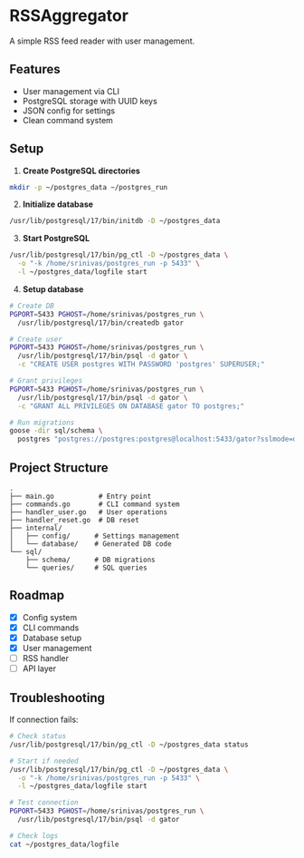 # RSSAggregator

A simple RSS feed reader with user management.

## Features

- User management via CLI
- PostgreSQL storage with UUID keys
- JSON config for settings
- Clean command system

## Setup

1. **Create PostgreSQL directories**
```bash
mkdir -p ~/postgres_data ~/postgres_run
```

2. **Initialize database**
```bash
/usr/lib/postgresql/17/bin/initdb -D ~/postgres_data
```

3. **Start PostgreSQL**
```bash
/usr/lib/postgresql/17/bin/pg_ctl -D ~/postgres_data \
  -o "-k /home/srinivas/postgres_run -p 5433" \
  -l ~/postgres_data/logfile start
```

4. **Setup database**
```bash
# Create DB
PGPORT=5433 PGHOST=/home/srinivas/postgres_run \
  /usr/lib/postgresql/17/bin/createdb gator

# Create user
PGPORT=5433 PGHOST=/home/srinivas/postgres_run \
  /usr/lib/postgresql/17/bin/psql -d gator \
  -c "CREATE USER postgres WITH PASSWORD 'postgres' SUPERUSER;"

# Grant privileges
PGPORT=5433 PGHOST=/home/srinivas/postgres_run \
  /usr/lib/postgresql/17/bin/psql -d gator \
  -c "GRANT ALL PRIVILEGES ON DATABASE gator TO postgres;"

# Run migrations
goose -dir sql/schema \
  postgres "postgres://postgres:postgres@localhost:5433/gator?sslmode=disable" up
```

## Project Structure

```
.
├── main.go           # Entry point
├── commands.go       # CLI command system
├── handler_user.go   # User operations
├── handler_reset.go  # DB reset
├── internal/
│   ├── config/      # Settings management
│   └── database/    # Generated DB code
└── sql/
    ├── schema/      # DB migrations
    └── queries/     # SQL queries
```

## Roadmap

- [x] Config system
- [x] CLI commands
- [x] Database setup
- [x] User management
- [ ] RSS handler
- [ ] API layer

## Troubleshooting

If connection fails:
```bash
# Check status
/usr/lib/postgresql/17/bin/pg_ctl -D ~/postgres_data status

# Start if needed
/usr/lib/postgresql/17/bin/pg_ctl -D ~/postgres_data \
  -o "-k /home/srinivas/postgres_run -p 5433" \
  -l ~/postgres_data/logfile start

# Test connection
PGPORT=5433 PGHOST=/home/srinivas/postgres_run \
  /usr/lib/postgresql/17/bin/psql -d gator

# Check logs
cat ~/postgres_data/logfile
```